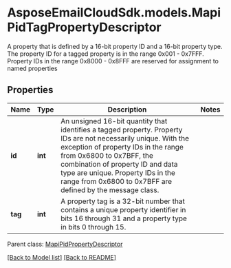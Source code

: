 # AsposeEmailCloudSdk.models.MapiPidTagPropertyDescriptor

A property that is defined by a 16-bit property ID and a 16-bit property type. The property ID for a tagged property is in the range 0x001 - 0x7FFF. Property IDs in the range 0x8000 - 0x8FFF are reserved for assignment to named properties             

## Properties
Name | Type | Description | Notes
------------ | ------------- | ------------- | -------------
**id** |**int** |An unsigned 16-bit quantity that identifies a tagged property. Property IDs are not necessarily unique. With the exception of property IDs in the range from 0x6800 to 0x7BFF, the combination of property ID and data type are unique. Property IDs in the range from 0x6800 to 0x7BFF are defined by the message class.              |
**tag** |**int** |A property tag is a 32-bit number that contains a unique property identifier in bits 16 through 31 and a property type in bits 0 through 15.              |

Parent class: [MapiPidPropertyDescriptor](MapiPidPropertyDescriptor.md)



[[Back to Model list]](Models.md) [[Back to README]](README.md)

